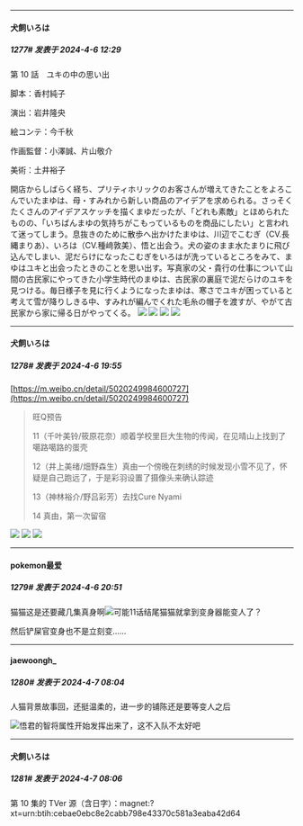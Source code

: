﻿
*****

####  犬飼いろは  
##### 1277#       发表于 2024-4-6 12:29

第 10 話　ユキの中の思い出

脚本：香村純子

演出：岩井隆央

絵コンテ：今千秋

作画監督：小澤誠、片山敬介

美術：土井裕子

開店からしばらく経ち、プリティホリックのお客さんが増えてきたことをよろこんでいたまゆは、母・すみれから新しい商品のアイデアを求められる。さっそくたくさんのアイデアスケッチを描くまゆだったが、「どれも素敵」とほめられたものの、「いちばんまゆの気持ちがこもっているものを商品にしたい」と言われて迷ってしまう。息抜きのために散歩へ出かけたまゆは、川辺でこむぎ（CV.長縄まりあ）、いろは（CV.種﨑敦美）、悟と出会う。犬の姿のまま水たまりに飛び込んでしまい、泥だらけになったこむぎをいろはが洗っているところをみて、まゆはユキと出会ったときのことを思い出す。写真家の父・貴行の仕事について山間の古民家にやってきた小学生時代のまゆは、古民家の裏庭で泥だらけのユキを見つける。毎日様子を見に行くようになったまゆは、寒さでユキが困っていると考えて雪が降りしきる中、すみれが編んでくれた毛糸の帽子を渡すが、やがて古民家から家に帰る日がやってくる。
<img src="https://p.sda1.dev/16/ee53bdc6b33fc3c8eeb35667b22eb050/001.jpg" referrerpolicy="no-referrer">
<img src="https://p.sda1.dev/16/8cc8ce55737d8f96fee8820525177d3f/002.jpg" referrerpolicy="no-referrer">
<img src="https://p.sda1.dev/16/a02f60c576cd2fd07d62d7ad0078150b/003.jpg" referrerpolicy="no-referrer">
<img src="https://p.sda1.dev/16/770d3e4b7c6e8c705273cc245755eec5/004.jpg" referrerpolicy="no-referrer">


*****

####  犬飼いろは  
##### 1278#       发表于 2024-4-6 19:55

[https://m.weibo.cn/detail/5020249984600727](https://m.weibo.cn/detail/5020249984600727) <blockquote>旺Q预告

11（千叶美铃/筱原花奈）顺着学校里巨大生物的传闻，在见晴山上找到了噶路噶路的蛋壳

12（井上美绪/畑野森生）真由一个傍晚在刺绣的时候发现小雪不见了，怀疑是自己跑远了，于是彩羽设置了摄像头来确认踪迹

13（神林裕介/野吕彩芳）去找Cure Nyami

14 真由，第一次留宿</blockquote>
<img src="https://p.sda1.dev/16/41fcebde0391aa07bedbcfcd6d5d0d95/e7cbae74gy1hohcoj4mt5j20sg0ci0vo.jpg" referrerpolicy="no-referrer">
<img src="https://p.sda1.dev/16/17ae2cd7c3d828e1d699bfa90c076af8/e7cbae74gy1hohcojgojoj20sg0dggoi.jpg" referrerpolicy="no-referrer">
<img src="https://p.sda1.dev/16/f27696c98946b573d9a4c3c45f375e4a/e7cbae74gy1hohcojpx1tj20sg0bumz3.jpg" referrerpolicy="no-referrer">


*****

####  pokemon最爱  
##### 1279#       发表于 2024-4-6 20:51

猫猫这是还要藏几集真身啊<img src="https://static.saraba1st.com/image/smiley/face2017/067.png" referrerpolicy="no-referrer">可能11话结尾猫猫就拿到变身器能变人了？

然后铲屎官变身也不是立刻变……


*****

####  jaewoongh_  
##### 1280#       发表于 2024-4-7 08:04

人猫背景故事回，还挺温柔的，进一步的铺陈还是要等变人之后

<img src="https://static.saraba1st.com/image/smiley/face2017/067.png" referrerpolicy="no-referrer">悟君的智将属性开始发挥出来了，这不入队不太好吧


*****

####  犬飼いろは  
##### 1281#       发表于 2024-4-7 08:06

第 10 集的 TVer 源（含日字）：magnet:?xt=urn:btih:cebae0ebc8e2cabb798e43370c581a3eaba42d64

